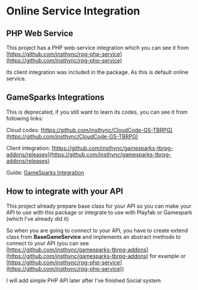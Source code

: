 # Online Service Integration

## PHP Web Service

This project has a PHP web-service integration which you can see it from [https://github.com/insthync/rpg-php-service](https://github.com/insthync/rpg-php-service)

Its client integration was included in the package. As this is default online service.

## GameSparks Integrations

This is deprecated, if you still want to learn its codes, you can see it from following links:

Cloud codes: [https://github.com/insthync/CloudCode-GS-TBRPG](https://github.com/insthync/CloudCode-GS-TBRPG)

Client integration: [https://github.com/insthync/gamesparks-tbrpg-addons/releases](https://github.com/insthync/gamesparks-tbrpg-addons/releases)

Guide: [GameSparks Integration](pages/013-gamesparks-integration)

## How to integrate with your API

This project already prepare base class for your API so you can make your API to use with this package or integrate to use with Playfab or Gamespark (which I’ve already did it)

So when you are going to connect to your API, you have to create extend class from **BaseGameService** and implements an abstract methods to connect to your API (you can see [https://github.com/insthync/gamesparks-tbrpg-addons](https://github.com/insthync/gamesparks-tbrpg-addons) for example or [https://github.com/insthync/rpg-php-service](https://github.com/insthync/rpg-php-service))

I will add simple PHP API later after I’ve finished Social system